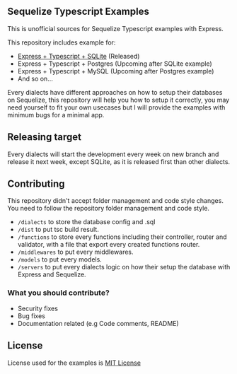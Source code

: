 ## Sequelize Typescript Examples

This is unofficial sources for Sequelize Typescript examples with Express.

This repository includes example for:

- [Express + Typescript + SQLite](./servers/sqlite.ts) (Released)
- Express + Typescript + Postgres (Upcoming after SQLite example)
- Express + Typescript + MySQL (Upcoming after Postgres example)
- And so on...

Every dialects have different approaches on how to setup their databases on Sequelize, this repository will help you how to setup it correctly, you may need yourself to fit your own usecases but I will provide the examples with minimum bugs for a minimal app.

## Releasing target

Every dialects will start the development every week on new branch and release it next week, except SQLite, as it is released first than other dialects.

## Contributing

This repository didn't accept folder management and code style changes. You need to follow the repository folder management and code style.

- `/dialects` to store the database config and .sql
- `/dist` to put tsc build result.
- `/functions` to store every functions including their controller, router and validator, with a file that export every created functions router.
- `/middlewares` to put every middlewares.
- `/models` to put every models.
- `/servers` to put every dialects logic on how their setup the database with Express and Sequelize.

### What you should contribute?

- Security fixes
- Bug fixes
- Documentation related (e.g Code comments, README)

## License

License used for the examples is [MIT License](./LICENSE)
